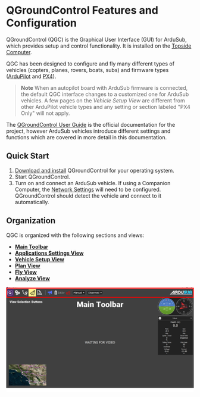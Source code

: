 # QGroundControl Features and Configuration

QGroundControl (QGC) is the Graphical User Interface (GUI) for ArduSub, which provides setup and control functionality. It is installed on the [Topside Computer](/introduction/hardware-options/required-hardware/topside-computer.md).

QGC has been designed to configure and fly many different types of vehicles (copters, planes, rovers, boats, subs) and firmware types ([ArduPilot](https://ardupilot.org/ardupilot/index.html) and [PX4](https://px4.io/)).

> **Note** When an autopilot board with ArduSub firmware is connected, the default QGC interface changes to a customized one for ArduSub vehicles. A few pages on the _Vehicle Setup View_ are different from other ArduPilot vehicle types and any setting or section labeled "PX4 Only" will not apply.

The [QGroundControl User Guide](https://docs.qgroundcontrol.com/en/) is the official documentation for the project, however ArduSub vehicles introduce different settings and functions which are covered in more detail in this documentation. 

## Quick Start

1. [Download and install](/quick-start/installing-qgc.md) QGroundControl for your operating system.
2. Start QGroundControl.
3. Turn on and connect an ArduSub vehicle. If using a Companion Computer, the [Network Settings]() will need to be configured. QGroundControl should detect the vehicle and connect to it automatically.

## Organization

QGC is organized with the following sections and views:

* **[Main Toolbar](/reference/qgroundcontrol/main-toolbar.md)**
* **[Applications Settings View](/reference/qgroundcontrol/application-settings-view.md)**
* **[Vehicle Setup View](/reference/qgroundcontrol/vehicle-setup-view.md)**
* **[Plan View](/reference/qgroundcontrol/plan-view.md)**
* **[Fly View](/reference/qgroundcontrol/fly-view.md)**
* **[Analyze View](/reference/qgroundcontrol/analyze-view.md)**

<img src="/images/reference/reference-qgc-intro-annotated.png" class="img-responsive img-center" style="max-height:600px;">
